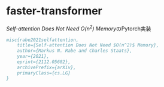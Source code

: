 # faster-transformer

*Self-attention Does Not Need $O(n^2)$ Memory*のPytorch実装

```bibtex
misc{rabe2021selfattention,
    title={Self-attention Does Not Need $O(n^2)$ Memory}, 
    author={Markus N. Rabe and Charles Staats},
    year={2021},
    eprint={2112.05682},
    archivePrefix={arXiv},
    primaryClass={cs.LG}
}
```
